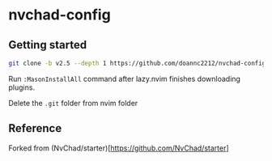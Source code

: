 # nvchad-config

## Getting started

```bash
git clone -b v2.5 --depth 1 https://github.com/doannc2212/nvchad-config.git ~/.config/nvim && nvim
```

Run `:MasonInstallAll` command after lazy.nvim finishes downloading plugins.

Delete the `.git` folder from nvim folder

## Reference

Forked from (NvChad/starter)[https://github.com/NvChad/starter]
